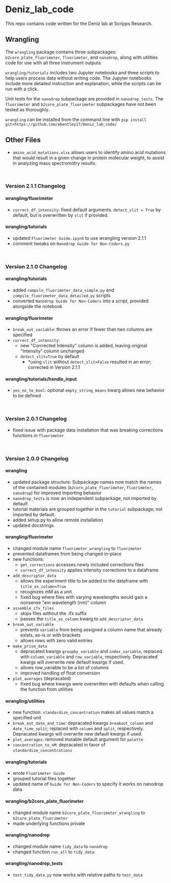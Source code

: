 # Deniz_lab_code
This repo contains code written for the Deniz lab at Scripps Research. 

## Wrangling

The `wrangling` package contains three subpackages: `b2core_plate_fluorimeter`,
`fluorimeter`, and `nanodrop`, along with utilities code for use with all three 
instrument outputs.  

`wrangling/tutorials` includes two Jupyter notebooks and three scripts to help
users process data without writing code. The Jupyter notebooks include more
detailed instruction and explanation, while the scripts can be run with a click.

Unit tests for the `nanodrop` subpackage are provided in `nanodrop_tests`. The 
`fluorimeter` and `b2core_plate_fluorimeter` subpackages have not been tested as
thoroughly.

`wrangling` can be installed from the command line with 
`pip install git+https://github.com/ebentley17/Deniz_lab_code/`

## Other Files

- `amino_acid_mutations.xlsx` allows users to identify amino acid mutations that
would result in a given change in protein molecular weight, to assist in 
analyzing mass spectromotry results.

<br>

### Version 2.1.1 Changelog

#### wrangling/fluorimeter
- `correct_df_intensity`: fixed default arguments. `detect_slit = True` by 
default, but is overwritten by `slit` if provided.

#### wrangling/tutorials
- updated `Fluorimeter Guide.ipynb` to use wrangling version 2.1.1
- comment tweaks on `Nanodrop Guide for Non-Coders.py`

<br>

### Version 2.1.0 Changelog

#### wrangling/tutorials
- added `compile_fluorimeter_data_simple.py` and `compile_fluorimeter_data_detailed.py` scripts
- converted `Nanodrop Guide for Non-Coders` into a script, provided alongside the notebook

#### wrangling/fluorimeter
- `break_out_variable`: throws an error if fewer than two columns are specified
- `correct_df_intensity`:
    - new "Corrrected Intensity" column is added, leaving original "Intensity" column unchanged
    - `detect_slit=True` by default
        - \*using `slit` without `detect_slit=False` resulted in an error; corrected in Version 2.1.1  

#### wrangling/tutorials/handle_input
- `yes_no_to_bool`: optional `empty_string_means` kwarg allows new behavior to be defined

<br>

### Version 2.0.1 Changelog

- fixed issue with package data installation that was breaking corrections functions in `fluorimeter`

<br>

### Version 2.0.0 Changelog

#### wrangling
- updated package structure. Subpackage names now match the names of the contained modules (`b2core_plate_fluorimeter`, `fluorimeter`, `nanodrop`) for improved importing behavior
- `nanodrop_tests` is now an independent subpackage, not imported by default
- tutorial materials are grouped together in the `tutorial` subpackage, not imported by default
- added setup.py to allow remote installation
- updated docstrings

#### wrangling/fluorimeter
- changed module name `fluorimeter_wrangling` to `fluorimeter`
- prevented dataframes from being changed in-place
- new functions:
    - `get_corrections` accesses newly included corrections files
    - `correct_df_intensity` applies intensity corrections to a dataframe
- `add_descriptor_data` 
    - allows the experiment title to be added to the dataframe with `title_as_column=True`
    - recognizes mM as a unit
    - fixed bug where files with varying wavelengths would gain a nonsense "em wavelength (nm)" column
- `assemble_ifx_files`
    - skips files without the .ifx suffix
    - passes the `title_as_column` kwarg to `add_descriptor_data`
- `break_out_variable`
    - prevents `variable` from being assigned a column name that already exists, as-is or with brackets
    - allows rows with zero valid entries
- `make_prism_data`
    - depracated kwargs `groupby_variable` and `index_variable`, replaced with `column_variable` and `row_variable`, respectively. Depracated kwargs will overwrite new default kwargs if used.
    - allows row_variable to be a list of columns
    - improved handling of float conversion
- `plot_averages` (depracated)
    - fixed bug where kwargs were overwritten with defaults when calling the function from utilities

#### wrangling/utilities
- new function: `standardize_concentration` makes all values match a specified unit
- `break_out_date_and_time`: depracated kwargs `breakout_column` and `date_time_split`; replaced with `column` and `split`, respectively. Depracated kwargs will overwrite new default kwargs if used.
- `plot_averages`: removed mutable default argument for `palette`
- `concentration_to_nM`: depracated in favor of `standardize_concentrations`

#### wrangling/tutorials
- wrote `Fluorimeter Guide`
- grouped tutorial files together
- updated name of `Guide for Non-Coders` to specify it works on nanodrop data

#### wrangling/b2core_plate_fluorimeter
- changed module name `b2core_plate_fluorimeter_wrangling` to `b2core_plate_fluorimeter`
- made underlying functions private

#### wrangling/nanodrop
- changed module name `tidy_data` to `nanodrop`
- changed function `run_all` to `tidy_data`

#### wrangling/nanodrop_tests
- `test_tidy_data.py` now works with relative paths to `test_data`

